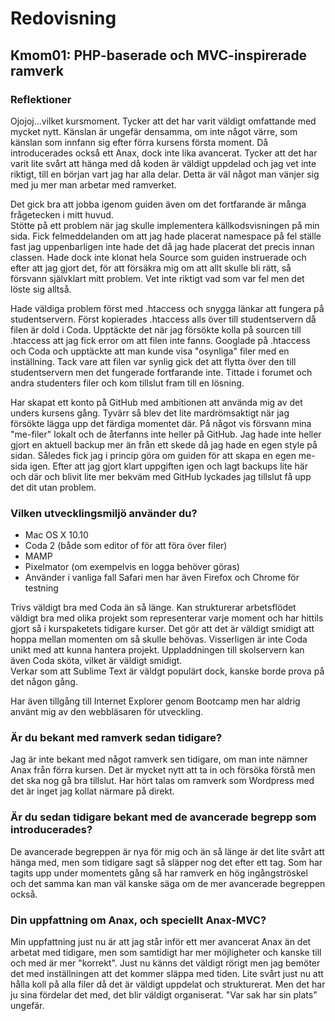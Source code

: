 Redovisning
====================================
 
Kmom01: PHP-baserade och MVC-inspirerade ramverk
------------------------------------
 
### Reflektioner
Ojojoj...vilket kursmoment. Tycker att det har varit väldigt omfattande med mycket nytt. Känslan är ungefär densamma, om inte något värre, som känslan som innfann sig efter förra kursens första moment. Då introducerades också ett Anax, dock inte lika avancerat.
Tycker att det har varit lite svårt att hänga med då koden är väldigt uppdelad och jag vet inte riktigt, till en början vart jag har alla delar. Detta är väl något man vänjer sig med ju mer man arbetar med ramverket.        

Det gick bra att jobba igenom guiden även om det fortfarande är många frågetecken i mitt huvud.   
Stötte på ett problem när jag skulle implementera källkodsvisningen på min sida. Fick felmeddelanden om att jag hade placerat namespace på fel ställe fast jag uppenbarligen inte hade det då jag hade placerat det precis innan classen. Hade dock inte klonat hela Source som guiden instruerade och efter att jag gjort det, för att försäkra mig om att allt skulle bli rätt, så försvann självklart mitt problem. Vet inte riktigt vad som var fel men det löste sig alltså.        
    
Hade väldiga problem först med .htaccess och snygga länkar att fungera på studentservern. Först kopierades .htaccess alls över till studentservern då filen är dold i Coda. Upptäckte det när jag försökte kolla på sourcen till .htaccess att jag fick error om att filen inte fanns. Googlade på .htaccess och Coda och upptäckte att man kunde visa "osynliga" filer med en inställning. Tack vare att filen var synlig gick det att flytta över den till studentservern men det fungerade fortfarande inte. Tittade i forumet och andra studenters filer och kom tillslut fram till en lösning.         

Har skapat ett konto på GitHub med ambitionen att använda mig av det unders kursens gång. Tyvärr så blev det lite mardrömsaktigt när jag försökte lägga upp det färdiga momentet där. På något vis försvann mina "me-filer" lokalt och de återfanns inte heller på GitHub. Jag hade inte heller gjort en aktuell backup mer än från ett skede då jag hade en egen style på sidan. Således fick jag i princip göra om guiden för att skapa en egen me-sida igen. Efter att jag gjort klart uppgiften igen och lagt backups lite här och där och blivit lite mer bekväm med GitHub lyckades jag tillslut få upp det dit utan problem.
### Vilken utvecklingsmiljö använder du?
+ Mac OS X 10.10
+ Coda 2 (både som editor of för att föra över filer)
+ MAMP
+ Pixelmator (om exempelvis en logga behöver göras)
+ Använder i vanliga fall Safari men har även Firefox och Chrome för testning

Trivs väldigt bra med Coda än så länge. Kan strukturerar arbetsflödet väldigt bra med olika projekt som representerar varje moment och har hittils gjort så i kurspaketets tidigare kurser. Det gör att det är väldigt smidigt att hoppa mellan momenten om så skulle behövas. Visserligen är inte Coda unikt med att kunna hantera projekt. Uppladdningen till skolservern kan även Coda sköta, vilket är väldigt smidigt.    
Verkar som att Sublime Text är väldgt populärt dock, kanske borde prova på det någon gång.          

Har även tillgång till Internet Explorer genom Bootcamp men har aldrig använt mig av den webbläsaren för utveckling.


### Är du bekant med ramverk sedan tidigare?
Jag är inte bekant med något ramverk sen tidigare, om man inte nämner Anax från förra kursen. Det är mycket nytt att ta in och försöka förstå men det ska nog gå bra tillslut. Har hört talas om ramverk som Wordpress med det är inget jag kollat närmare på direkt.

### Är du sedan tidigare bekant med de avancerade begrepp som introducerades?
De avancerade begreppen är nya för mig och än så länge är det lite svårt att hänga med, men som tidigare sagt så släpper nog det efter ett tag. Som har tagits upp under momentets gång så har ramverk en hög ingångströskel och det samma kan man väl kanske säga om de mer avancerade begreppen också. 

### Din uppfattning om Anax, och speciellt Anax-MVC?
Min uppfattning just nu är att jag står inför ett mer avancerat Anax än det arbetat med tidigare, men som samtidigt har mer möjligheter och kanske till och med är mer "korrekt". Just nu känns det väldigt rörigt men jag bemöter det med inställningen att det kommer släppa med tiden. Lite svårt just nu att hålla koll på alla filer då det är väldigt uppdelat och strukturerat. Men det har ju sina fördelar det med, det blir väldigt organiserat. "Var sak har sin plats" ungefär.